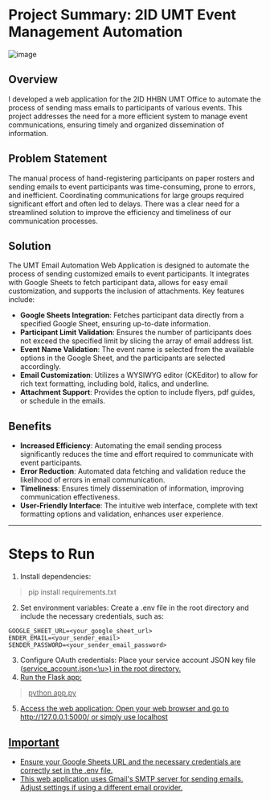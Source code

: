 # Project Summary: 2ID UMT Event Management Automation
![image](https://github.com/user-attachments/assets/ce5bdaf9-8b52-45ed-bd94-658262507918)

## Overview
I developed a web application for the 2ID HHBN UMT Office to automate the process of sending mass emails to participants of various events. This project addresses the need for a more efficient system to manage event communications, ensuring timely and organized dissemination of information.

## Problem Statement
The manual process of hand-registering participants on paper rosters and sending emails to event participants was time-consuming, prone to errors, and inefficient. Coordinating communications for large groups required significant effort and often led to delays. There was a clear need for a streamlined solution to improve the efficiency and timeliness of our communication processes.

## Solution
The UMT Email Automation Web Application is designed to automate the process of sending customized emails to event participants. It integrates with Google Sheets to fetch participant data, allows for easy email customization, and supports the inclusion of attachments. Key features include:

- **Google Sheets Integration**: Fetches participant data directly from a specified Google Sheet, ensuring up-to-date information.
- **Participant Limit Validation**: Ensures the number of participants does not exceed the specified limit by slicing the array of email address list.
- **Event Name Validation**: The event name is selected from the available options in the Google Sheet, and the participants are selected accordingly.
- **Email Customization**: Utilizes a WYSIWYG editor (CKEditor) to allow for rich text formatting, including bold, italics, and underline.
- **Attachment Support**: Provides the option to include flyers, pdf guides, or schedule in the emails.

## Benefits
- **Increased Efficiency**: Automating the email sending process significantly reduces the time and effort required to communicate with event participants.
- **Error Reduction**: Automated data fetching and validation reduce the likelihood of errors in email communication.
- **Timeliness**: Ensures timely dissemination of information, improving communication effectiveness.
- **User-Friendly Interface**: The intuitive web interface, complete with text formatting options and validation, enhances user experience.

-----

# Steps to Run
1. Install dependencies:
> pip install requirements.txt
2. Set environment variables: Create a .env file in the root directory and include the necessary credentials, such as:
```
GOOGLE_SHEET_URL=<your_google_sheet_url>
ENDER_EMAIL=<your_sender_email>
SENDER_PASSWORD=<your_sender_email_password>
```
3. Configure OAuth credentials: Place your service account JSON key file (<u>service_account.json<\u>) in the root directory.
4. Run the Flask app:
> python app.py
5. Access the web application: Open your web browser and go to http://127.0.0.1:5000/ or simply use localhost

## Important
- Ensure your Google Sheets URL and the necessary credentials are correctly set in the .env file.
- This web application uses Gmail's SMTP server for sending emails. Adjust settings if using a different email provider.


